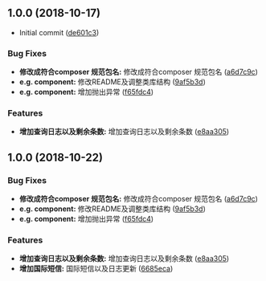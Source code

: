 <a name="1.0.0"></a>
## 1.0.0 (2018-10-17)

* Initial commit ([de601c3](https://github.com/Eckoo/submail-php-sdk/commit/de601c3))

### Bug Fixes

* **修改成符合composer 规范包名:** 修改成符合composer 规范包名 ([a6d7c9c](https://github.com/Eckoo/submail-php-sdk/commit/a6d7c9c))
* **e.g. component:** 修改README及调整类库结构 ([9af5b3d](https://github.com/Eckoo/submail-php-sdk/commit/9af5b3d))
* **e.g. component:** 增加抛出异常 ([f65fdc4](https://github.com/Eckoo/submail-php-sdk/commit/f65fdc4))


### Features

* **增加查询日志以及剩余条数:** 增加查询日志以及剩余条数 ([e8aa305](https://github.com/Eckoo/submail-php-sdk/commit/e8aa305))




## 1.0.0 (2018-10-22)
### Bug Fixes

* **修改成符合composer 规范包名:** 修改成符合composer 规范包名 ([a6d7c9c](https://github.com/Howcyan/submail-php-sdk/commit/a6d7c9c))
* **e.g. component:** 修改README及调整类库结构 ([9af5b3d](https://github.com/Howcyan/submail-php-sdk/commit/9af5b3d))
* **e.g. component:** 增加抛出异常 ([f65fdc4](https://github.com/Howcyan/submail-php-sdk/commit/f65fdc4))


### Features

* **增加查询日志以及剩余条数:** 增加查询日志以及剩余条数 ([e8aa305](https://github.com/Howcyan/submail-php-sdk/commit/e8aa305))
* **增加国际短信:** 国际短信以及日志更新 ([6685eca](https://github.com/Howcyan/submail-php-sdk/commit/6685eca))


